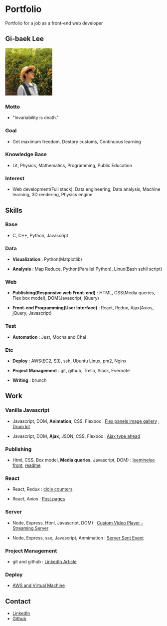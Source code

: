# Portfolio
Portfolio for a job as a front-end web developer


## Gi-baek Lee

<img width="30%" src="./Gi-baek Lee.JPG">

### Motto
- "Invariability is death."

### Goal
- Get maximum freedom, Destory customs, Continuous learning

### Knowledge Base
- Lit, Physics, Mathematics, Programming, Public Education

### Interest
- Web development(Full stack), Data engineering, Data analysis, Machine learning, 3D rendering, Physics engine


## Skills

### Base
- C, C++, Python, Javascript

### Data
- <b>Visualization</b>
: Python(Matplotlib)

- <b>Analysis</b>
: Map Reduce, Python(Parallel Python), Linux(Bash sehll script)

### Web
- <b>Publishing(Responsive web Front-end)</b>
: HTML, CSS(Media queries, Flex box model), DOM(Javascript, jQuery)

- <b>Front-end Programming(User Interface)</b>
: React, Redux, Ajax(Axios, jQuery, Javascript)

### Test
- <b>Automation</b>
: Jest, Mocha and Chai

### Etc
- <b>Deploy</b>
: AWS(EC2, S3), ssh, Ubuntu Linux, pm2, Nginx

- <b>Project Management</b>
: git, github, Trello, Slack, Evernote

- <b>Writing</b>
: brunch


## Work

### Vanilla Javascript
- Javascript, DOM, <b>Animation</b>, CSS, Flexbox
: [Flex panels image gallery](https://ginnyang2.github.io/javascript30-FlexPanelsImgGallery/)
, [Drum kit](https://ginnyang2.github.io/javascript30-drumKit/)

- Javascript, DOM, <b>Ajax</b>, JSON, CSS, Flexbox
: [Ajax type ahead](https://ginnyang2.github.io/javascript30-ajaxTypeAhead/)
 
### Publishing
- Html, CSS, Box model, <b>Media queries</b>, Javascript, DOM)
: [leeminelee front](https://ginnyang2.github.io/leeminelee_front/), [readme](https://github.com/ginNyang2/leeminelee_front)

### React
- React, Redux
: [cicle counters](https://ginnyang2.github.io/reactWithRedux_counterExample/)

- React, Axios
: [Post pages](https://ginnyang2.github.io/react-ajax-tutorial/)

### Server
- Node, Express, Html, Javascript, DOM)
: [Custom Video Player - Streaming Server](https://ginnyang2.github.io/javascript30-customVideoPlayer/)

- Node, Express, sse, Javascript, Anmimation
: [Server Sent Event](https://github.com/ginNyang2/ServerSentEventAnimation)

### Project Management
- git and github
: [LinkedIn Article](https://www.linkedin.com/pulse/how-manage-your-team-project-versiongit-gi-baek-lee/)

### Deploy
- [AWS and Virtual Machine](https://ginnyang2.github.io/deployUsingGithubAndAws/)


## Contact
- [LinkedIn](https://www.linkedin.com/in/gibaeklee/)
- [Github](https://github.com/ginNyang2)

